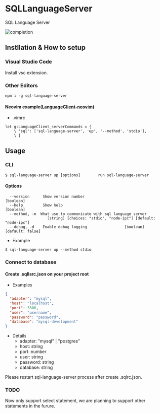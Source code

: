 # SQLLanguageServer

SQL Language Server

![completion](https://user-images.githubusercontent.com/4954534/47268897-36b70500-d589-11e8-98b2-65cffdcd60b8.gif)

## Instllation & How to setup

### Visual Studio Code

Install vsc extension.

### Other Editors

```
npm i -g sql-language-server
```

#### Neovim example([LanguageClient-neovim](https://github.com/autozimu/LanguageClient-neovim))

- .vimrc

```
let g:LanguageClient_serverCommands = {
    \ 'sql': ['sql-language-server', 'up', '--method', 'stdio'],
    \ }
```

## Usage

### CLI

```
$ sql-language-server up [options]        run sql-language-server
```

#### Options

```
  --version      Show version number                                   [boolean]
  --help         Show help                                             [boolean]
  --method, -m  What use to communicate with sql language server
                   [string] [choices: "stdio", "node-ipc"] [default: "node-ipc"]
  --debug, -d    Enable debug logging                 [boolean] [default: false]
```

- Example

```
$ sql-language-server up --method stdio
```

### Connect to database

#### Create .sqllsrc.json on your project root

- Examples

```json
{
  "adapter": "mysql",
  "host": "localhost",
  "port": 3306,
  "user": "username",
  "password": "password",
  "database": "mysql-development"
}
```

- Details
  - adapter: "mysql" | "postgres"
  - host: string
  - port: number
  - user: string
  - password: string
  - database: string

Please restart sql-language-server process after create .sqlrc.json.

### TODO

Now only support select statement, we are planning to support other statements in the furure.
